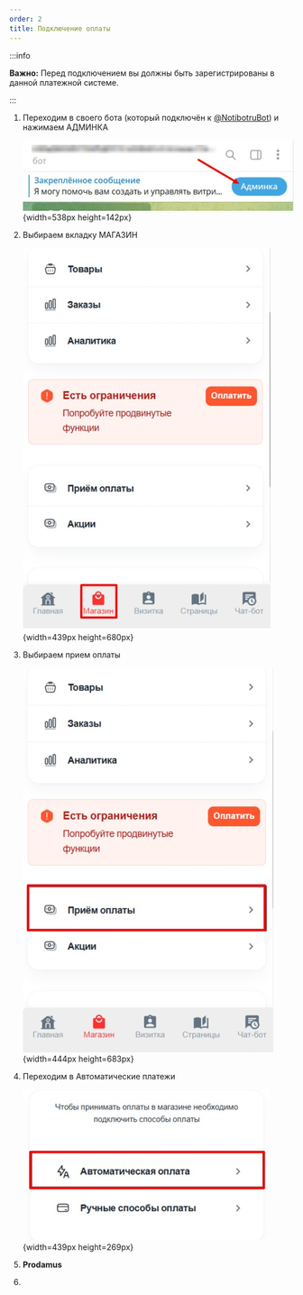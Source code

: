 ```yaml
---
order: 2
title: Подключение оплаты
---
```


:::info 

**Важно:** Перед подключением вы должны быть зарегистрированы в данной платежной системе.

:::

1. Переходим в своего бота (который подключён к [@NotibotruBot](https://t.me/NotibotruBot)) и нажимаем АДМИНКА

   ![](./_index.jpeg){width=538px height=142px}

2. Выбираем вкладку МАГАЗИН

   ![](./_index-2.jpeg){width=439px height=680px}

3. Выбираем прием оплаты

   ![](./_index-2-2.jpeg){width=444px height=683px}

4. Переходим в Автоматические платежи

   ![](./_index-3.jpeg){width=439px height=269px}

5. **Prodamus**

6.  
